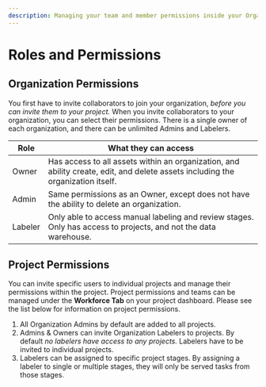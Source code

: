 ```yaml
---
description: Managing your team and member permissions inside your Organization
---
```


# Roles and Permissions

## Organization Permissions

You first have to invite collaborators to join your organization, _before you can invite them to your project._ When you invite collaborators to your organization, you can select their permissions. There is a single owner of each organization, and there can be unlimited Admins and Labelers.&#x20;

| Role    | What they can access                                                                                                             |
| ------- | -------------------------------------------------------------------------------------------------------------------------------- |
| Owner   | Has access to all assets within an organization, and ability create, edit, and delete assets including the organization itself.  |
| Admin   | Same permissions as an Owner, except does not have the ability to delete an organization.                                        |
| Labeler | Only able to access manual labeling and review stages. Only has access to projects, and not the data warehouse.                  |

## Project Permissions

You can invite specific users to individual projects and manage their permissions within the project.   Project permissions and teams can be managed under the **Workforce Tab** on your project dashboard. Please see the list below for information on project permissions. &#x20;

1. All Organization Admins by default are added to all projects.&#x20;
2. Admins & Owners can invite Organization Labelers to projects. By default _no labelers have access to any projects._ Labelers have to be invited to individual projects.&#x20;
3. Labelers can be assigned to specific project stages. By assigning a labeler to single or multiple stages, they will only be served tasks from those stages.&#x20;

